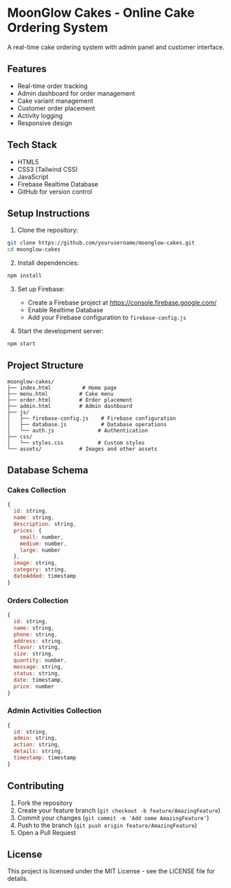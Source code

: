 # MoonGlow Cakes - Online Cake Ordering System

A real-time cake ordering system with admin panel and customer interface.

## Features

- Real-time order tracking
- Admin dashboard for order management
- Cake variant management
- Customer order placement
- Activity logging
- Responsive design

## Tech Stack

- HTML5
- CSS3 (Tailwind CSS)
- JavaScript
- Firebase Realtime Database
- GitHub for version control

## Setup Instructions

1. Clone the repository:
```bash
git clone https://github.com/yourusername/moonglow-cakes.git
cd moonglow-cakes
```

2. Install dependencies:
```bash
npm install
```

3. Set up Firebase:
   - Create a Firebase project at https://console.firebase.google.com/
   - Enable Realtime Database
   - Add your Firebase configuration to `firebase-config.js`

4. Start the development server:
```bash
npm start
```

## Project Structure

```
moonglow-cakes/
├── index.html          # Home page
├── menu.html          # Cake menu
├── order.html         # Order placement
├── admin.html         # Admin dashboard
├── js/
│   ├── firebase-config.js    # Firebase configuration
│   ├── database.js           # Database operations
│   └── auth.js              # Authentication
├── css/
│   └── styles.css           # Custom styles
└── assets/            # Images and other assets
```

## Database Schema

### Cakes Collection
```javascript
{
  id: string,
  name: string,
  description: string,
  prices: {
    small: number,
    medium: number,
    large: number
  },
  image: string,
  category: string,
  dateAdded: timestamp
}
```

### Orders Collection
```javascript
{
  id: string,
  name: string,
  phone: string,
  address: string,
  flavor: string,
  size: string,
  quantity: number,
  message: string,
  status: string,
  date: timestamp,
  price: number
}
```

### Admin Activities Collection
```javascript
{
  id: string,
  admin: string,
  action: string,
  details: string,
  timestamp: timestamp
}
```

## Contributing

1. Fork the repository
2. Create your feature branch (`git checkout -b feature/AmazingFeature`)
3. Commit your changes (`git commit -m 'Add some AmazingFeature'`)
4. Push to the branch (`git push origin feature/AmazingFeature`)
5. Open a Pull Request

## License

This project is licensed under the MIT License - see the LICENSE file for details.
